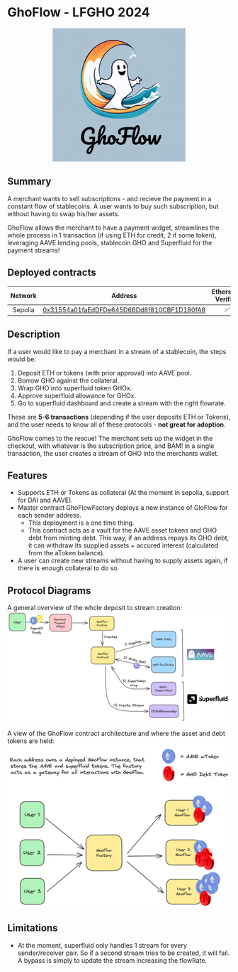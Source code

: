 # GhoFlow - LFGHO 2024

<p align="center">
  <img src="img/logo.jpg" alt="Logo" width="300">
</p>

## Summary

A merchant wants to sell subscriptions - and recieve the payment in a constant flow of stablecoins. A user wants to buy such subscription, but without having to swap his/her assets. 

GhoFlow allows the merchant to have a payment widget, streamlines the whole process in 1 transaction (if using ETH for credit, 2 if some token), leveraging AAVE lending pools, stablecoin GHO and Superfluid for the payment streams!

## Deployed contracts

| Network | Address | Etherscan Verified |
| --------------- | --------------- | --- |
| <center>Sepolia</center>   | [0x31554a01faEdDFDe645D6BDd8f810CBF1D180fA8](https://sepolia.etherscan.io/address/0x31554a01faEdDFDe645D6BDd8f810CBF1D180fA8)  | <center>:white_check_mark:</center> 	  |


## Description

If a user would like to pay a merchant in a stream of a stablecoin, the steps would be:

1) Deposit ETH or tokens (with prior approval) into AAVE pool.
2) Borrow GHO against the collateral.
3) Wrap GHO into superfluid token GHOx.
4) Approve superfluid allowance for GHOx.
5) Go to superfluid dashboard and create a stream with the right flowrate.

These are **5-6 transactions** (depending if the user deposits ETH or Tokens), and the user needs to know all of these protocols - **not great for adoption**.

GhoFlow comes to the rescue! The merchant sets up the widget in the checkout, with whatever is the subscription price, and BAM! in a single transaction, the user creates a stream of GHO into the merchants wallet. 

## Features

- Supports ETH or Tokens as collateral (At the moment in sepolia, support for DAI and AAVE).
- Master contract GhoFlowFactory deploys a new instance of GloFlow for each sender address.
    - This deployment is a one time thing.
    - This contract acts as a vault for the AAVE asset tokens and GHO debt from minting debt. This way, if an address repays its GHO debt, it can withdraw its supplied assets + accured interest (calculated from the aToken balance).
- A user can create new streams without having to supply assets again, if there is enough collateral to do so.


## Protocol Diagrams

A general overview of the whole deposit to stream creation:
![flow_1](img/diagram_1.png)


A view of the GhoFlow contract architecture and where the asset and debt tokens are held:
![flow_2](img/diagram_2.png)


## Limitations

- At the moment, superfluid only handles 1 stream for every sender/receiver pair. So if a second stream tries to be created, it will fail. A bypass is simply to update the stream increasing the flowRate.
